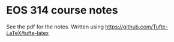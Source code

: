 # EOS 314 course notes

See the pdf for the notes.  Written using https://github.com/Tufte-LaTeX/tufte-latex
